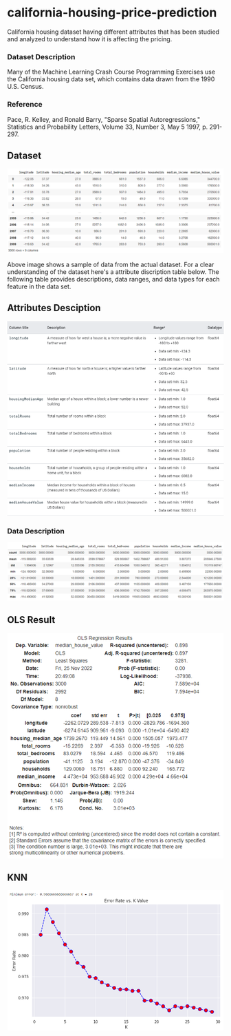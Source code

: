 # california-housing-price-prediction
California housing dataset having different attributes that has been studied and analyzed to understand how it is affecting the pricing.

### Dataset Description
Many of the Machine Learning Crash Course Programming Exercises use the California housing data set, which contains data drawn from the 1990 U.S. Census.

### Reference
Pace, R. Kelley, and Ronald Barry, "Sparse Spatial Autoregressions," Statistics and Probability Letters, Volume 33, Number 3, May 5 1997, p. 291-297.


## Dataset

![dataset](https://github.com/Aneeta-Dutta/california-housing-price-prediction/blob/1ba8c26c9fa468d2496977122576d77fb2d03a91/california_housing/dataset.png)

Above image shows a sample of data from the actual dataset. For a clear understanding  of the dataset here's a attribute discription table below.
 The following table provides descriptions, data ranges, and data types for each feature in the data set.

## Attributes Desciption

![attributes](https://github.com/Aneeta-Dutta/california-housing-price-prediction/blob/751bb8d817e1e49b5a9c77fb31ece994cbacd2eb/california_housing/attributes.png)



### Data Description

![data description](https://github.com/Aneeta-Dutta/california-housing-price-prediction/blob/1ba8c26c9fa468d2496977122576d77fb2d03a91/california_housing/data_description.png)



## OLS Result

![ols result](https://github.com/Aneeta-Dutta/california-housing-price-prediction/blob/751bb8d817e1e49b5a9c77fb31ece994cbacd2eb/california_housing/ols.png)



## KNN 
![knn](https://github.com/Aneeta-Dutta/california-housing-price-prediction/blob/1ba8c26c9fa468d2496977122576d77fb2d03a91/california_housing/knn.png)

